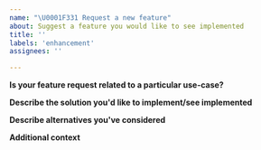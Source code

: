 ```yaml
---
name: "\U0001F331 Request a new feature"
about: Suggest a feature you would like to see implemented
title: ''
labels: 'enhancement'
assignees: ''

---
```


**Is your feature request related to a particular use-case?**

<!-- A clear and concise description of what the problem is and how the feature improves it. -->

**Describe the solution you'd like to implement/see implemented**

<!-- An outline of behaviour expectations of this feature. -->

**Describe alternatives you've considered**

<!-- Description of any alternative solutions or features you've considered. -->

**Additional context**

<!-- Add any other context or visuals about the feature's behaviour expectations. -->
